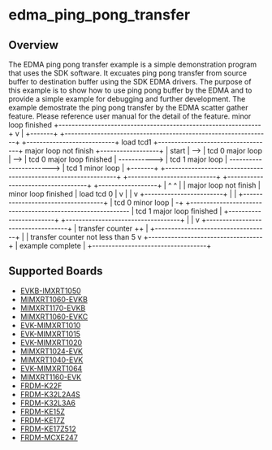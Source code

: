 # edma_ping_pong_transfer

## Overview
The EDMA ping pong transfer example is a simple demonstration program that uses the SDK software.
It excuates ping pong transfer from source buffer to destination buffer using the SDK EDMA drivers.
The purpose of this example is to show how to use ping pong buffer by the EDMA and to provide a simple example for
debugging and further development.
The example demostrate the ping pong transfer by the EDMA scatter gather feature.
Please reference user manual for the detail of the feature.
                                                                                                                                                                     minor loop finished
                                                                                                                                 +--------------------------------------------------------------+
                                                                                                                                 v                                                              |
+-------+     +---------------------------------------------------------------+     +---------------------------+  load tcd1   +-----------------------------------+  major loop not finish   +------------------+
| start | --> |                       tcd 0 major loop                        | --> | tcd 0 major loop finished | -----------> |         tcd 1 major loop          | -----------------------> | tcd 1 minor loop |
+-------+     +---------------------------------------------------------------+     +---------------------------+              +-----------------------------------+                          +------------------+
                |                         ^                       ^                                                              |
                | major loop not finish   | minor loop finished   | load tcd 0                                                   |
                v                         |                       |                                                              v
              +------------------------+  |                       |                                                            +-----------------------------------+
              |    tcd 0 minor loop    | -+                       +----------------------------------------------------------- |     tcd 1 major loop finished     |
              +------------------------+                                                                                       +-----------------------------------+
                                                                                                                                 |
                                                                                                                                 |
                                                                                                                                 v
                                                                                                                               +-----------------------------------+
                                                                                                                               |        transfer counter ++        |
                                                                                                                               +-----------------------------------+
                                                                                                                                 |
                                                                                                                                 | transfer counter not less than 5
                                                                                                                                 v
                                                                                                                               +-----------------------------------+
                                                                                                                               |         example complete          |
                                                                                                                               +-----------------------------------+

## Supported Boards
- [EVKB-IMXRT1050](../../../_boards/evkbimxrt1050/driver_examples/edma/ping_pong_transfer/example_board_readme.md)
- [MIMXRT1060-EVKB](../../../_boards/evkbmimxrt1060/driver_examples/edma/ping_pong_transfer/example_board_readme.md)
- [MIMXRT1170-EVKB](../../../_boards/evkbmimxrt1170/driver_examples/edma/ping_pong_transfer/example_board_readme.md)
- [MIMXRT1060-EVKC](../../../_boards/evkcmimxrt1060/driver_examples/edma/ping_pong_transfer/example_board_readme.md)
- [EVK-MIMXRT1010](../../../_boards/evkmimxrt1010/driver_examples/edma/ping_pong_transfer/example_board_readme.md)
- [EVK-MIMXRT1015](../../../_boards/evkmimxrt1015/driver_examples/edma/ping_pong_transfer/example_board_readme.md)
- [EVK-MIMXRT1020](../../../_boards/evkmimxrt1020/driver_examples/edma/ping_pong_transfer/example_board_readme.md)
- [MIMXRT1024-EVK](../../../_boards/evkmimxrt1024/driver_examples/edma/ping_pong_transfer/example_board_readme.md)
- [MIMXRT1040-EVK](../../../_boards/evkmimxrt1040/driver_examples/edma/ping_pong_transfer/example_board_readme.md)
- [EVK-MIMXRT1064](../../../_boards/evkmimxrt1064/driver_examples/edma/ping_pong_transfer/example_board_readme.md)
- [MIMXRT1160-EVK](../../../_boards/evkmimxrt1160/driver_examples/edma/ping_pong_transfer/example_board_readme.md)
- [FRDM-K22F](../../../_boards/frdmk22f/driver_examples/edma/ping_pong_transfer/example_board_readme.md)
- [FRDM-K32L2A4S](../../../_boards/frdmk32l2a4s/driver_examples/edma/ping_pong_transfer/example_board_readme.md)
- [FRDM-K32L3A6](../../../_boards/frdmk32l3a6/driver_examples/edma/ping_pong_transfer/example_board_readme.md)
- [FRDM-KE15Z](../../../_boards/frdmke15z/driver_examples/edma/ping_pong_transfer/example_board_readme.md)
- [FRDM-KE17Z](../../../_boards/frdmke17z/driver_examples/edma/ping_pong_transfer/example_board_readme.md)
- [FRDM-KE17Z512](../../../_boards/frdmke17z512/driver_examples/edma/ping_pong_transfer/example_board_readme.md)
- [FRDM-MCXE247](../../../_boards/frdmmcxe247/driver_examples/edma/ping_pong_transfer/example_board_readme.md)
